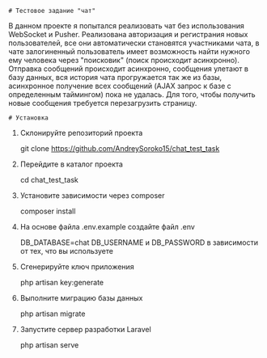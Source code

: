    # Тестовое задание "чат"

В данном проекте я попытался реализовать чат без использования WebSocket и Pusher. Реализована авторизация и регистрания новых пользователей, все они автоматически становятся участниками чата, в чате залогиненный пользователь имеет возможность найти нужного ему человека через "поисковик" (поиск происходит асинхронно). Отправка сообщений происходит асинхронно, сообщения улетают в базу данных, вся история чата прогружается так же из базы, асинхронное получение всех сообщений (AJAX запрос к базе с определенным таймингом) пока не удалась. Для того, чтобы получить новые сообщения требуется перезагрузить страницу. 

    # Установка 

1. Склонируйте репозиторий проекта

    git clone https://github.com/AndreySoroko15/chat_test_task

2. Перейдите в каталог проекта 

    cd chat_test_task

3. Установите зависимости через composer

    composer install

4. На основе файла .env.example создайте файл .env
    
    DB_DATABASE=chat 
    DB_USERNAME и DB_PASSWORD в зависимости от тех, что вы используете

5. Сгенерируйте ключ приложения 

    php artisan key:generate

6. Выполните миграцию базы данных 

    php artisan migrate

7. Запустите сервер разработки Laravel 

    php artisan serve